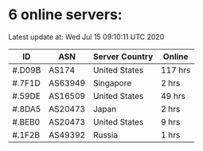 # 6 online servers:

Latest update at: Wed Jul 15 09:10:11 UTC 2020

| ID | ASN | Server Country | Online |
| -- | --- | -------------- | ------ |
| #.D09B | AS174 | United States | 117 hrs |
| #.7F1D | AS63949 | Singapore | 2 hrs |
| #.59DE | AS16509 | United States | 49 hrs |
| #.8DA5 | AS20473 | Japan | 2 hrs |
| #.BEB0 | AS20473 | United States | 9 hrs |
| #.1F2B | AS49392 | Russia | 1 hrs |

